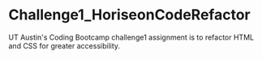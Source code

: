 # Challenge1_HoriseonCodeRefactor
UT Austin's Coding Bootcamp challenge1 assignment is to refactor HTML and CSS for greater accessibility.
